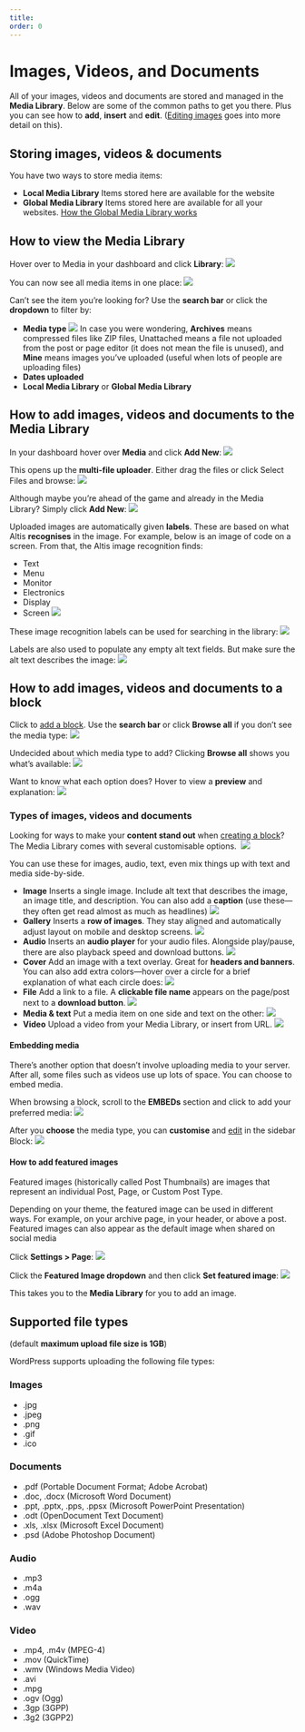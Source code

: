 ```yaml
---
title:
order: 0
---
```


# Images, Videos, and Documents

All of your images, videos and documents are stored and managed in the **Media Library**. Below are some of the common paths to get you there. Plus you can see how to **add**, **insert** and **edit**. ([Editing images](editing-images.md) goes into more detail on this).

## Storing images, videos & documents

You have two ways to store media items:

- **Local Media Library**
    Items stored here are available for the website
- **Global Media Library**
    Items stored here are available for all your websites. [How the Global Media Library works](global-media-library.md)

## How to view the Media Library

Hover over to Media in your dashboard and click **Library**:
![](../assets/images-videos-documents-image3.png)

You can now see all media items in one place:
![](../assets/images-videos-documents-image16.png)

Can’t see the item you’re looking for? Use the **search bar** or click the **dropdown** to filter by:

- **Media type**
  ![](../assets/images-videos-documents-image7.png)
    In case you were wondering, **Archives** means compressed files like ZIP files, Unattached means a file not uploaded from the post or page editor (it does not mean the file is unused), and **Mine** means images you’ve uploaded (useful when lots of people are uploading files)
- **Dates uploaded**
- **Local Media Library** or **Global Media Library**

## How to add images, videos and documents to the Media Library

In your dashboard hover over **Media** and click **Add New**:
![](../assets/images-videos-documents-image13.png)

This opens up the **multi-file uploader**. Either drag the files or click Select Files and browse:
![](../assets/images-videos-documents-image22.png)

Although maybe you’re ahead of the game and already in the Media Library? Simply click **Add New**:
![](../assets/images-videos-documents-image6.png)

Uploaded images are automatically given **labels**. These are based on what Altis **recognises** in the image. For example, below is an image of code on a screen. From that, the Altis image recognition finds:

- Text
- Menu
- Monitor
- Electronics
- Display
- Screen
![](../assets/images-videos-documents-image11.png)

These image recognition labels can be used for searching in the library:
![](../assets/images-videos-documents-image2.png)

Labels are also used to populate any empty alt text fields. But make sure the alt text describes the image:
![](../assets/images-videos-documents-image14.png)

## How to add images, videos and documents to a block

Click to [add a block](../content-and-content-blocks/creating-content-with-blocks.md). Use the **search bar** or click **Browse all** if you don’t see the media type:
![](../assets/images-videos-documents-image15.png)

Undecided about which media type to add? Clicking **Browse all** shows you what’s available:
![](../assets/images-videos-documents-image24.png)

Want to know what each option does? Hover to view a **preview** and explanation:
![](../assets/images-videos-documents-image20.png)

### Types of images, videos and documents

Looking for ways to make your **content stand out** when [creating a block](../content-and-content-blocks/creating-content-with-blocks.md)? The Media Library comes with several customisable options. 
![](../assets/images-videos-documents-image19.png)

You can use these for images, audio, text, even mix things up with text and media side-by-side.

- **Image**
    Inserts a single image. Include alt text that describes the image, an image title, and description. You can also add a **caption** (use these—they often get read almost as much as headlines)
    ![](../assets/images-videos-documents-image10.png)
- **Gallery**
    Inserts a **row of images**. They stay aligned and automatically adjust layout on mobile and desktop screens.
![](../assets/images-videos-documents-image23.png)
- **Audio**
    Inserts an **audio player** for your audio files. Alongside play/pause, there are also playback speed and download buttons.
    ![](../assets/images-videos-documents-image1.png)
- **Cover**
    Add an image with a text overlay. Great for **headers and banners**. You can also add extra colors—hover over a circle for a brief explanation of what each circle does:
![](../assets/images-videos-documents-image5.png)
- **File**
    Add a link to a file. A **clickable file name** appears on the page/post next to a **download button**.
![](../assets/images-videos-documents-image17.png)
- **Media & text**
    Put a media item on one side and text on the other:
![](../assets/images-videos-documents-image21.png)
- **Video**
    Upload a video from your Media Library, or insert from URL.
    ![](../assets/images-videos-documents-image18.png)

#### Embedding media

There’s another option that doesn’t involve uploading media to your server. After all, some files such as videos use up lots of space. You can choose to embed media. 

When browsing a block, scroll to the **EMBEDs** section and click to add your preferred media:
![](../assets/images-videos-documents-image9.png)

After you **choose** the media type, you can **customise** and [edit](editing-images.md) in the sidebar Block:
![](../assets/images-videos-documents-image4.png)

#### How to add featured images

Featured images (historically called Post Thumbnails) are images that represent an individual Post, Page, or Custom Post Type. 

Depending on your theme, the featured image can be used in different ways. For example, on your archive page, in your header, or above a post. Featured images can also appear as the default image when shared on social media

Click **Settings > Page**:
![](../assets/images-videos-documents-image8.png)

Click the **Featured Image dropdown** and then click **Set featured image**:
![](../assets/images-videos-documents-image12.png)

This takes you to the **Media Library** for you to add an image.

## Supported file types

(default **maximum upload file size is 1GB**)

WordPress supports uploading the following file types:

### Images

- .jpg
- .jpeg
- .png
- .gif
- .ico

### Documents

- .pdf (Portable Document Format; Adobe Acrobat)
- .doc, .docx (Microsoft Word Document)
- .ppt, .pptx, .pps, .ppsx (Microsoft PowerPoint Presentation)
- .odt (OpenDocument Text Document)
- .xls, .xlsx (Microsoft Excel Document)
- .psd (Adobe Photoshop Document)

### Audio

- .mp3
- .m4a
- .ogg
- .wav

### Video

- .mp4, .m4v (MPEG-4)
- .mov (QuickTime)
- .wmv (Windows Media Video)
- .avi
- .mpg
- .ogv (Ogg)
- .3gp (3GPP)
- .3g2 (3GPP2)
